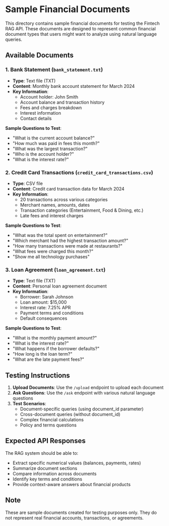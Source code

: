 # Sample Financial Documents

This directory contains sample financial documents for testing the Fintech RAG API. These documents are designed to represent common financial document types that users might want to analyze using natural language queries.

## Available Documents

### 1. Bank Statement (`bank_statement.txt`)
- **Type**: Text file (TXT)
- **Content**: Monthly bank account statement for March 2024
- **Key Information**:
  - Account holder: John Smith
  - Account balance and transaction history
  - Fees and charges breakdown
  - Interest information
  - Contact details

**Sample Questions to Test**:
- "What is the current account balance?"
- "How much was paid in fees this month?"
- "What was the largest transaction?"
- "Who is the account holder?"
- "What is the interest rate?"

### 2. Credit Card Transactions (`credit_card_transactions.csv`)
- **Type**: CSV file
- **Content**: Credit card transaction data for March 2024
- **Key Information**:
  - 20 transactions across various categories
  - Merchant names, amounts, dates
  - Transaction categories (Entertainment, Food & Dining, etc.)
  - Late fees and interest charges

**Sample Questions to Test**:
- "What was the total spent on entertainment?"
- "Which merchant had the highest transaction amount?"
- "How many transactions were made at restaurants?"
- "What fees were charged this month?"
- "Show me all technology purchases"

### 3. Loan Agreement (`loan_agreement.txt`)
- **Type**: Text file (TXT)
- **Content**: Personal loan agreement document
- **Key Information**:
  - Borrower: Sarah Johnson
  - Loan amount: $15,000
  - Interest rate: 7.25% APR
  - Payment terms and conditions
  - Default consequences

**Sample Questions to Test**:
- "What is the monthly payment amount?"
- "What is the interest rate?"
- "What happens if the borrower defaults?"
- "How long is the loan term?"
- "What are the late payment fees?"

## Testing Instructions

1. **Upload Documents**: Use the `/upload` endpoint to upload each document
2. **Ask Questions**: Use the `/ask` endpoint with various natural language questions
3. **Test Scenarios**:
   - Document-specific queries (using document_id parameter)
   - Cross-document queries (without document_id)
   - Complex financial calculations
   - Policy and terms questions

## Expected API Responses

The RAG system should be able to:
- Extract specific numerical values (balances, payments, rates)
- Summarize document sections
- Compare information across documents
- Identify key terms and conditions
- Provide context-aware answers about financial products

## Note

These are sample documents created for testing purposes only. They do not represent real financial accounts, transactions, or agreements. 